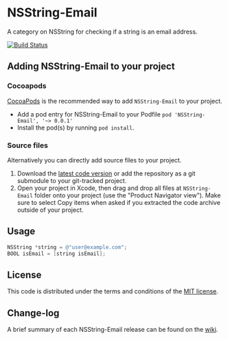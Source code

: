 NSString-Email
==============

A category on NSString for checking if a string is an email address.

[![Build Status](https://api.travis-ci.org/NZN/NSString-Email.png)](https://api.travis-ci.org/NZN/NSString-Email.png)

## Adding NSString-Email to your project

### Cocoapods

[CocoaPods](http://cocoapods.org) is the recommended way to add `NSString-Email` to your project.

* Add a pod entry for NSString-Email to your Podfile `pod 'NSString-Email', '~> 0.0.1'`
* Install the pod(s) by running `pod install`.

### Source files

Alternatively you can directly add source files to your project.

1. Download the [latest code version](https://github.com/NZN/NSString-Email/archive/master.zip) or add the repository as a git submodule to your git-tracked project.
2. Open your project in Xcode, then drag and drop all files at `NSString-Email` folder onto your project (use the "Product Navigator view"). Make sure to select Copy items when asked if you extracted the code archive outside of your project.

## Usage

```objective-c
NSString *string = @"user@example.com";
BOOL isEmail = [string isEmail];
```

## License

This code is distributed under the terms and conditions of the [MIT license](LICENSE).

## Change-log

A brief summary of each NSString-Email release can be found on the [wiki](https://github.com/NZN/NSString-Email/wiki/Change-log).
